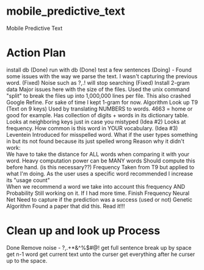 mobile_predictive_text
======================

Mobile Predictive Text 

Action Plan
==========================
install db (Done)
run with db (Done)
test a few sentences (Doing) - 
Found some issues with the way we parse the text. I wasn't capturing the previous word.  (Fixed)
Noise such as ?,.! will stop searching (Fixed)
Install 2-gram data
Major issues here with the size of the files.  Used the unix command "split" to break the files up into 1,000,000 lines per file.  This also crashed Google Refine. 
For sake of time I kept 1-gram for now.
Algorithm Look up
T9 (Text on 9 keys)
Used by translating NUMBERS to words. 
4663 = home or good for example.
Has collection of digits + words in its dictionary table.
Looks at neighboring keys just in case you mistyped (Idea #2)
Looks at frequency.
How common is this word in YOUR vocabulary. (Idea #3)
Leventein
Introduced for misspelled word.  What if the user types something in but its not found because its just spelled wrong
Reason why it didn't work:  
We have to take the distance for ALL words when comparing it with your word.
Heavy computation power can be MANY words
Should compute this before hand.  (is this necessary??)
Frequency
Taken from T9 but applied to what I'm doing. 
As the user uses a specific word recommended I increase its "usage count"  
When we recommend a word we take into account this frequency AND Probability
Still working on it.
If I had more time.
Finish Frequency
Neural Net 
Need to capture if the prediction was a success (used or not)
Genetic Algorithm
Found a paper that did this.  Read it!!!


Clean up and look up Process
==========================
Done
Remove noise  - ?,.+*&^%$#@!
get full sentence
break up by space
get n-1 word 
get current text unto the curser
get everything after he curser up to the space.


